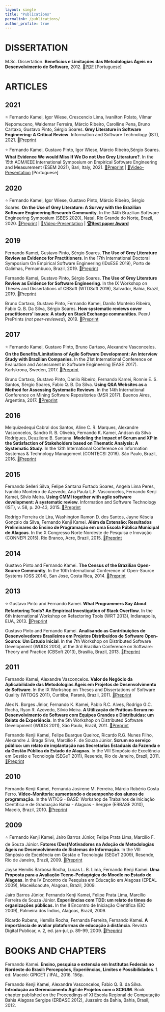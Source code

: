 ```yaml
---
layout: single
title: "Publications"
permalink: /publications/
author_profile: true
---
```


# DISSERTATION
M.Sc. Dissertation. **Benefícios e Limitações das Metodologias Ágeis no Desenvolvimento de Software**, 2012. [:paperclip:PDF](https://drive.google.com/file/d/1I9Oi0SPm-Z7TzdaoxGBA0eC2s6bPhycF/view?usp=sharing) [Portuguese]


# ARTICLES

## 2021
:star: Fernando Kamei, Igor Wiese, Crescencio Lima, Ivanilton Polato, Vilmar Nepomuceno, Waldemar Ferreira, M&aacute;rcio Ribeiro, Carolline Pena, Bruno Cartaxo, Gustavo Pinto, S&eacute;rgio Soares. **Grey Literature in Software Engineering: A Critical Review**. Information and Software Technology (IST), 2021. [:paperclip:Preprint](https://arxiv.org/pdf/2104.13435)

:star: Fernando Kamei, Gustavo Pinto, Igor Wiese, M&aacute;rcio Ribeiro,S&eacute;rgio Soares. **What Evidence We would Miss If We Do not Use Grey Literature?**. In the 15th ACM/IEEE International Symposium on Empirical Software Engineering and Measurement (ESEM 2021), Bari, Italy, 2021. [:paperclip:Preprint](https://arxiv.org/pdf/2107.05792) | [:movie_camera:Video-Presentation](https://youtu.be/fLIQWvn-aPQ) [Portuguese]

## 2020
:star: Fernando Kamei, Igor Wiese, Gustavo Pinto, M&aacute;rcio Ribeiro, S&eacute;rgio Soares. **On the Use of Grey Literature: A Survey with the Brazilian Software Engineering Research Community**. In the 34th Brazilian Software Engineering Symposium (SBES 2020), Natal, Rio Grande do Norte, Brazil, 2020. [:paperclip:Preprint](https://github.com/fkenjikamei/fkenjikamei.github.io/raw/master/files/sbes2020-preprint.pdf) | [:movie_camera:Video-Presentation](https://doi.org/10.5281/zenodo.4079523) | **[:trophy:Best paper Award](https://www.dropbox.com/s/prhf6a3fr6tknw1/2020-10-sbes2020-bestpaper.pdf?dl=0)**

## 2019
Fernando Kamei, Gustavo Pinto, S&eacute;rgio Soares. **The Use of Grey Literature Review as Evidence for Practitioners**. In the 17th International Doctoral Symposium On Empirical Software Engineering (IDoESE 2019), Porto de Galinhas, Pernambuco, Brazil, 2019. [:paperclip:Preprint](https://dl.acm.org/doi/10.1145/3356773.3356797)

Fernando Kamei, Gustavo Pinto, S&eacute;rgio Soares. **The Use of Grey Literature Review as Evidence for Software Engineering**. In the IX Workshop on Theses and Dissertations of CBSoft (WTDSoft 2019), Salvador, Bahia, Brazil, 2019. [:paperclip:Preprint](https://sol.sbc.org.br/index.php/cbsoft_estendido/article/view/7656)

Bruno Cartaxo, Gustavo Pinto, Fernando Kamei, Danilo Monteiro Ribeiro, Fabio Q. B. Da Silva, S&eacute;rgio Soares. **How systematic reviews cover practitioners’ issues: A study on Stack Exchange communities**. PeerJ PrePrints (*not peer-reviewed*), 2019. [:paperclip:Preprint](https://peerj.com/preprints/27610v1/)


## 2017
:star: Fernando Kamei, Gustavo Pinto, Bruno Cartaxo, Alexandre Vasconcelos. **On the Benefits/Limitations of Agile Software Development: An Interview Study with Brazilian Companies**. In the 21st International Conference on Evaluation and Assessment in Software Engineering (EASE 2017). Karlskrona, Sweden, 2017. [:paperclip:Preprint](https://dl.acm.org/doi/10.1145/3084226.3084278)

Bruno Cartaxo, Gustavo Pinto, Danilo Ribeiro, Fernando Kamei, Ronnie E. S. Santos, S&eacute;rgio Soares, Fabio Q. B. Da Silva. **Using Q&A Websites as a Method for Assessing Systematic Reviews**. In the 14th International Conference on Mining Software Repositories (MSR 2017). Buenos Aires, Argentina, 2017. [:paperclip:Preprint](https://github.com/fkenjikamei/fkenjikamei.github.io/raw/master/files/msr2017-preprint)


## 2016
Melquizedequi Cabral dos Santos, Aline C. R. Marques, Alexandre Vasconcelos, Sandro R. B. Oliveira, Fernando K. Kamei, Andson da Silva Rodrigues, Deuzilene B. Santana. **Modeling the Impact of Scrum and XP in the Satisfaction of Stakeholders based on Thematic Analysis: A Systematic Study**. In the 13th International Conference on Information Systemas & Technology Management (CONTECSI 2016). S&atilde;o Paulo, Brazil, 2016. [:paperclip:Preprint](http://www.contecsi.tecsi.org/index.php/contecsi/13CONTECSI/paper/view/3904)


## 2015
Fernando Selleri Silva, Felipe Santana Furtado Soares, Angela Lima Peres, Ivanildo Monteiro de Azevedo, Ana Paula L.F. Vasconcelos, Fernando Kenji Kamei, Silvio Meira. **Using CMMI together with agile software development: A systematic review**. Information and Software Technology (IST), v. 58, p. 20-43, 2015. [:paperclip:Preprint](https://www.sciencedirect.com/science/article/abs/pii/S0950584914002110)

Rodrigo Ferreira de Lira, Washington Ramon D. dos Santos, Jayne K&eacute;scia Gon&ccedil;alo da Silva, Fernando Kenji Kamei. **Al&eacute;m da Extens&atilde;o: Resultados Preliminares do Ensino de Programa&ccedil;&atilde;o em uma Escola P&uacute;blica Municipal de Alagoas**. In the X Congresso Norte Nordeste de Pesquisa e Inovação (CONNEPI 2015). Rio Branco, Acre, Brazil, 2015. [:paperclip:Preprint](https://drive.google.com/file/d/1TiZgyQvEzlbevJNDadSQH9c7m1QWg5M8/view?usp=sharing)


## 2014
Gustavo Pinto and Fernando Kamei. **The Census of the Brazilian Open-Source Community**. In the 10th International Conference of Open-Source Systems (OSS 2014), San Jose, Costa Rica, 2014. [:paperclip:Preprint](https://link.springer.com/chapter/10.1007/978-3-642-55128-4_30)


## 2013
:star: Gustavo Pinto and Fernando Kamei. **What Programmers Say About Refactoring Tools? An Empirical Investigation of Stack Overflow**. In the 6th International Workshop on Refactoring Tools (WRT 2013), Indianapolis, EUA, 2013. [:paperclip:Preprint](http://gustavopinto.github.io/lost+found/wrt2013.pdf)

Gustavo Pinto and Fernando Kamei. **Analisando as Contribui&ccedil;&otilde;es de Desenvolvedores Brasileiros em Projetos Distribu&iacute;dos de Software Open-Source: Um Estudo Inicial**. In the 7th Workshop on Distributed Software Development (WDDS 2013), at the 3rd Brazilian Conference on Software: Theory and Practice (CBSoft 2013), Brasilia, Brazil, 2013. [:paperclip:Preprint](http://gustavopinto.github.io/lost+found/wdds2013.pdf)


## 2011
Fernando Kamei, Alexandre Vasconcelos. **Valor de Neg&oacute;cio da Aplicabilidade das Metodologias &Aacute;geis em Projetos de Desenvolvimento de Software**. In the IX Workshop on Theses and Dissertations of Software Quality (WTDQS 2011), Curitiba, Paran&aacute;, Brazil, 2011. [:paperclip:Preprint](https://drive.google.com/file/d/1XOd5nNu9BdrWe0L2PLnwPYK6nU2UeQB4/view?usp=sharing)

Alex N. Borges J&iacute;nior, Fernando K. Kamei, Pablo R.C. Alves, Rodrigo G.C. Rocha, Ryan R. Azevedo, Silvio Meira. **A Utiliza&ccedil;&atilde;o de Pr&aacute;ticas Scrum no Desenvolvimento de Software com Equipes Grandes e Distribu&iacute;das: um Relato de Experi&ecirc;ncia**. In the 5th Workshop on Distributed Software Development (WDDS 2011), S&atilde;o Paulo, Brazil, 2011. [:paperclip:Preprint](https://drive.google.com/file/d/1mexnJoMRiEeoA9QeqklKlROjU1VAWPJf/view?usp=sharing)

Fernando Kenji Kamei, Felipe Buarque Queiroz, Ricardo R.G. Nunes Filho, Alexandre J. Braga Silva, Marc&iacute;lio F. de Souza J&uacute;nior. **Scrum no servi&ccedil;o p&uacute;blico: um relato de implanta&ccedil;&atilde;o nas Secretarias Estaduais da Fazenda e da Gest&atilde;o P&uacute;blica do Estado de Alagoas**. In the VIII Simp&oacute;sio de Excel&ecirc;ncia em Gest&atilde;o e Tecnologia (SEGeT 2011), Resende, Rio de Janeiro, Brazil, 2011. [:paperclip:Preprint](https://drive.google.com/file/d/18odVpwFLq4lEz48iNW5JoYgonlif8Q33/view?usp=sharing)


## 2010
Fernando Kenji Kamei, Fernanda Josirene M. Ferreira, M&aacute;rcio Rob&eacute;rio Costa Ferro. **V&iacute;deo-Monitoria: aumentando o desempenho dos alunos de programa&ccedil;&atilde;o**. In the WTICG - BASE: Workshop de Trabalhos de Inicia&ccedil;&atilde;o Cient&iacute;fica e de Gradua&ccedil;&atilde;o Bahia - Alagoas - Sergipe (ERBASE 2010), Macei&oacute;, Brazil, 2010. [:paperclip:Preprint](https://drive.google.com/file/d/1b-ObULBoPmXU3tJrMe4K3TtB6HngU-nI/view?usp=sharing)


## 2009
:star: Fernando Kenji Kamei, Jairo Barros J&uacute;nior, Felipe Prata Lima, Marc&iacute;lio F. de Souza J&uacute;nior. **Fatores (Des)Motivadores na Ado&ccedil;&atilde;o de Metodologias &Aacute;geis no Desenvolvimento de Sistemas de Informa&ccedil;&atilde;o**. In the VIII Simp&oacute;sio de Excel&ecirc;ncia em Gest&atilde;o e Tecnologia (SEGeT 2009), Resende, Rio de Janeiro, Brazil, 2009. [:paperclip:Preprint](https://drive.google.com/file/d/1AeLKPc9GNbX8c5s20qbw8wyH032Afeyp/view?usp=sharing)

Joyse Hemilis Barbosa Rocha, Lucas L. B. Lima, Fernando Kenji Kamei. **Uma Proposta para a Avalia&ccedil;&atilde;o Tecno-Pedag&oacute;gica do Moodle no Estado de Alagoas**. In the IV Encontro de Pesquisa em Educa&ccedil;&atilde;o em Alagoas (EPEAL 2009), Macei&oacute, Alagoas, Brazil, 2009.

Jairo Barros J&uacute;nior, Fernando Kenji Kamei, Felipe Prata Lima, Marc&iacute;lio Ferreira de Souza J&uacute;nior. **Experi&ecirc;ncias com TDD: um relato de times de organiza&ccedil;&otilde;es p&uacute;blicas.** In the II Encontro de Inicia&ccedil;&atilde;o Cient&iacute;fica (EIC 2009), Palmeira dos &Iacute;ndios, Alagoas, Brazil, 2009. 

Ricardo Rubens, Hemilis Rocha, Fernanda Ferreira, Fernando Kamei. **A import&acirc;ncia de avaliar plataformas de educa&ccedil;&atilde;o &agrave; dist&acirc;ncia**. Revista Digital Publicar, v. 2, ed. jan-jul, p. 89-99, 2009. [:paperclip:Preprint](https://drive.google.com/file/d/1cXq0wC-CKxKOnzbFnV8szlxn-4WSPQok/view?usp=sharing)


# BOOKS AND CHAPTERS
Fernando Kamei. **Ensino, pesquisa e extensão em Institutos Federais no Nordeste do Brasil: Percepções, Experiências, Limites e Possibilidades**. 1. ed. Maceió: GPICET / IFAL, 2016. 156p.

Fernando Kenji Kamei, Alexandre Vasconcelos, Fabio Q. B. da Silva. **Introdução ao Gerenciamento &Aacute;gil de Projetos com o SCRUM**. Book chapter published on the Proceedings of XI Escola Regional de Computação Bahia Alagoas Sergipe (ERBASE 2012), Juazeiro da Bahia, Bahia, Brasil, 2012.

